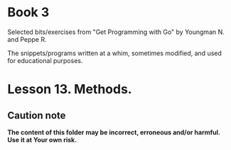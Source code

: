 # Book 3

Selected bits/exercises from "Get Programming with Go" by Youngman N. and Peppe R.

The snippets/programs written at a whim, sometimes modified, and used for educational purposes.

# Lesson 13. Methods.

## Caution note

**The content of this folder may be incorrect, erroneous and/or harmful. Use it at Your own risk.**
